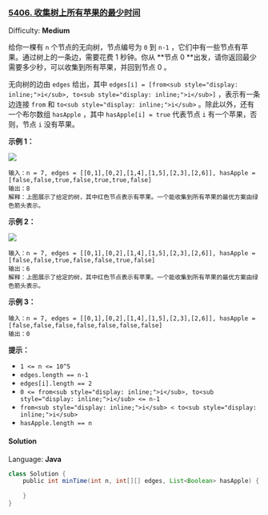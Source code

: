 ### [5406\. 收集树上所有苹果的最少时间](https://leetcode-cn.com/contest/weekly-contest-188/problems/minimum-time-to-collect-all-apples-in-a-tree/)

Difficulty: **Medium**

给你一棵有 `n` 个节点的无向树，节点编号为 `0` 到 `n-1` ，它们中有一些节点有苹果。通过树上的一条边，需要花费 1 秒钟。你从 **节点 0 **出发，请你返回最少需要多少秒，可以收集到所有苹果，并回到节点 0 。

无向树的边由 `edges` 给出，其中 `edges[i] = [from<sub style="display: inline;">i</sub>, to<sub style="display: inline;">i</sub>]` ，表示有一条边连接 `from` 和 `to<sub style="display: inline;">i</sub>` 。除此以外，还有一个布尔数组 `hasApple` ，其中 `hasApple[i] = true` 代表节点 `i` 有一个苹果，否则，节点 `i` 没有苹果。

**示例 1：**

**![](https://assets.leetcode-cn.com/aliyun-lc-upload/uploads/2020/05/10/min_time_collect_apple_1.png)**

```
输入：n = 7, edges = [[0,1],[0,2],[1,4],[1,5],[2,3],[2,6]], hasApple = [false,false,true,false,true,true,false]
输出：8 
解释：上图展示了给定的树，其中红色节点表示有苹果。一个能收集到所有苹果的最优方案由绿色箭头表示。
```

**示例 2：**

**![](https://assets.leetcode-cn.com/aliyun-lc-upload/uploads/2020/05/10/min_time_collect_apple_2.png)**

```
输入：n = 7, edges = [[0,1],[0,2],[1,4],[1,5],[2,3],[2,6]], hasApple = [false,false,true,false,false,true,false]
输出：6
解释：上图展示了给定的树，其中红色节点表示有苹果。一个能收集到所有苹果的最优方案由绿色箭头表示。
```

**示例 3：**

```
输入：n = 7, edges = [[0,1],[0,2],[1,4],[1,5],[2,3],[2,6]], hasApple = [false,false,false,false,false,false,false]
输出：0
```

**提示：**

*   `1 <= n <= 10^5`
*   `edges.length == n-1`
*   `edges[i].length == 2`
*   `0 <= from<sub style="display: inline;">i</sub>, to<sub style="display: inline;">i</sub> <= n-1`
*   `from<sub style="display: inline;">i</sub> < to<sub style="display: inline;">i</sub>`
*   `hasApple.length == n`

#### Solution

Language: **Java**

```java
class Solution {
    public int minTime(int n, int[][] edges, List<Boolean> hasApple) {
        
    }
}
```